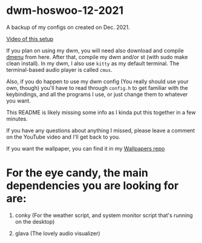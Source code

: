 # dwm-hoswoo-12-2021
A backup of my configs on created on Dec. 2021.

[Video of this setup](https://www.youtube.com/watch?v=HZ4CXJvFS-A&lc=Ugz8XZCqT7tVIc4fDDh4AaABAg)

If you plan on using my dwm, you will need also download and compile [dmenu](https://tools.suckless.org/dmenu/)
from here. After that, compile my dwm and/or st (with sudo make clean install). In my dwm, I also
use ``kitty`` as my default terminal. The terminal-based audio player is called ``cmus``.

Also, if you do happen to use my dwm config (You really should use your own, though) you'll have to
read through ``config.h`` to get familiar with the keybindings, and all the programs I use,
or just change them to whatever you want.

This README is likely missing some info as I kinda put this together in a few minutes.

If you have any questions about anything I missed, please leave a comment on the YouTube video and I'll get back to you.

If you want the wallpaper, you can find it in my [Wallpapers repo](https://github.com/hosua/Wallpapers)



# For the eye candy, the main dependencies you are looking for are:

1) conky (For the weather script, and system monitor script that's running on the desktop)

2) glava (The lovely audio visualizer)


